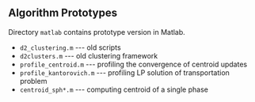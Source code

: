 ## Algorithm Prototypes

Directory `matlab` contains prototype version in Matlab.
  
- `d2_clustering.m` --- old scripts
- `d2clusters.m` --- old clustering framework
- `profile_centroid.m` --- profiling the convergence of centroid updates
- `profile_kantorovich.m` --- profiling LP solution of transportation problem
- `centroid_sph*.m` --- computing centroid of a single phase
